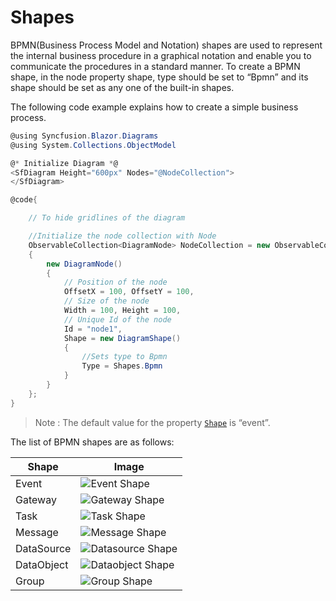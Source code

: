 # Shapes

BPMN(Business Process Model and Notation) shapes are used to represent the internal business procedure in a graphical notation and enable you to communicate the procedures in a standard manner. To create a BPMN shape, in the node property shape, type should be set to “Bpmn” and its shape should be set as any one of the built-in shapes.

The following code example explains how to create a simple business process.

```csharp
@using Syncfusion.Blazor.Diagrams
@using System.Collections.ObjectModel

@* Initialize Diagram *@
<SfDiagram Height="600px" Nodes="@NodeCollection">
</SfDiagram>

@code{

    // To hide gridlines of the diagram

    //Initialize the node collection with Node
    ObservableCollection<DiagramNode> NodeCollection = new ObservableCollection<DiagramNode>()
    {
        new DiagramNode()
        {
            // Position of the node
            OffsetX = 100, OffsetY = 100,
            // Size of the node
            Width = 100, Height = 100,
            // Unique Id of the node
            Id = "node1",
            Shape = new DiagramShape()
            {
                //Sets type to Bpmn
                Type = Shapes.Bpmn
            }
        }
    };
}
```

>Note : The default value for the property [`Shape`](https://help.syncfusion.com/cr/blazor/Syncfusion.Blazor.Diagrams.DiagramNode.html#Syncfusion_Blazor_Diagrams_DiagramNode_Shape) is “event”.

The list of BPMN shapes are as follows:

| Shape | Image |
| -------- | -------- |
| Event | ![Event Shape](../images/Event.png) |
| Gateway | ![Gateway Shape](../images/Gateway.png) |
| Task | ![Task Shape](../images/Task.png) |
| Message | ![Message Shape](../images/Message.png) |
| DataSource | ![Datasource Shape](../images/Datasource.png) |
| DataObject | ![Dataobject Shape](../images/Dataobject.png) |
| Group | ![Group Shape](../images/Group.png) |